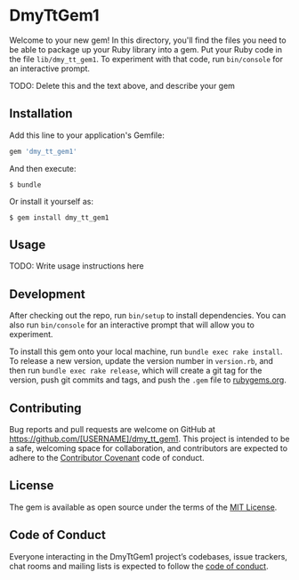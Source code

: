# DmyTtGem1

Welcome to your new gem! In this directory, you'll find the files you need to be able to package up your Ruby library into a gem. Put your Ruby code in the file `lib/dmy_tt_gem1`. To experiment with that code, run `bin/console` for an interactive prompt.

TODO: Delete this and the text above, and describe your gem

## Installation

Add this line to your application's Gemfile:

```ruby
gem 'dmy_tt_gem1'
```

And then execute:

    $ bundle

Or install it yourself as:

    $ gem install dmy_tt_gem1

## Usage

TODO: Write usage instructions here

## Development

After checking out the repo, run `bin/setup` to install dependencies. You can also run `bin/console` for an interactive prompt that will allow you to experiment.

To install this gem onto your local machine, run `bundle exec rake install`. To release a new version, update the version number in `version.rb`, and then run `bundle exec rake release`, which will create a git tag for the version, push git commits and tags, and push the `.gem` file to [rubygems.org](https://rubygems.org).

## Contributing

Bug reports and pull requests are welcome on GitHub at https://github.com/[USERNAME]/dmy_tt_gem1. This project is intended to be a safe, welcoming space for collaboration, and contributors are expected to adhere to the [Contributor Covenant](http://contributor-covenant.org) code of conduct.

## License

The gem is available as open source under the terms of the [MIT License](https://opensource.org/licenses/MIT).

## Code of Conduct

Everyone interacting in the DmyTtGem1 project’s codebases, issue trackers, chat rooms and mailing lists is expected to follow the [code of conduct](https://github.com/[USERNAME]/dmy_tt_gem1/blob/master/CODE_OF_CONDUCT.md).
